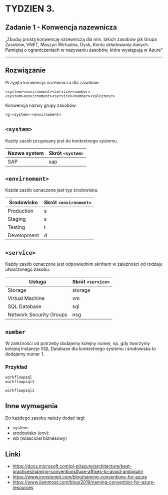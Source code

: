 # TYDZIEN 3.

## Zadanie 1 - Konwencja nazewnicza

„Zbuduj prostą konwencję nazewniczą dla min. takich zasobów jak Grupa Zasobów, VNET, Maszyn Wirtualna, Dysk, Konta składowania danych. Pamiętaj o ograniczeniach w nazywaniu zasobów, które występują w Azure”

---
## Rozwiązanie

Przyjęta konwencja nazewnicza dla zasobów:

```
<system><envirnoment><service><number>
<system><envirnoment><service><number><zaleznosc>
```

Konwencja nazwy grupy zasobów:
```
rg-<system>-<envirnoment>
```


## `<system>`

Każdy zasób przypisany jest do konkretnego systemu.

| Nazwa system | Skrót `<system>` |
| ------------ | ---------------- |
| SAP          | sap              |

## `<envirnoment>`

Każde zasób oznaczone jest typ środowiska.

| Środowisko  | Skrót `<envirnoment>` |
| ----------- | --------------------- |
| Production  | s                     |
| Staging     | s                     |
| Testing     | t                     |
| Development | d                     |

## `<service>`

Każdy zasób oznaczone jest odpowiednim skrótem w zależności od rodzaju utworzonego zasobu.

| Usługa                  | Skrót `<service>` |
| ----------------------- | ----------------- |
| Storage                 | storage           |
| Virtual Machine         | vm                |
| SQL Database            | sql               |
| Network Security Groups | nsg               |

## `number`

W zależności od potrzeby dodajemy kolejny numer, np. gdy tworzymy kolejną instancje SQL Database dla konkretnego systemu i środowiska to dodajemy numer 1.

### Przykład

```
workflowpsql
workflowpsql1
...
workflowpsql3
```

## Inne wymagania

Do każdego zasobu należy dodać tagi:
- system:
- srodowisko (env):
- wb (wlasciciel biznesowy)

## Linki
- https://docs.microsoft.com/pl-pl/azure/architecture/best-practices/naming-conventions#use-affixes-to-avoid-ambiguity
- https://www.ironstoneit.com/blog/naming-conventions-for-azure
- https://www.liammoat.com/blog/2019/naming-convention-for-azure-resources
